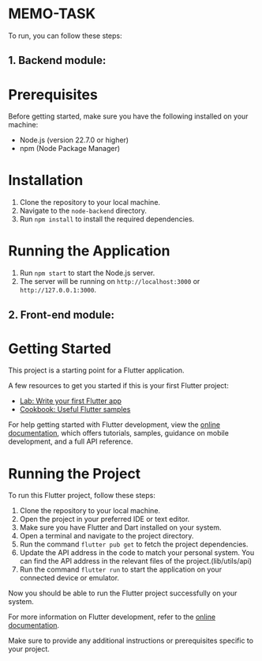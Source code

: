 # MEMO-TASK

To run, you can follow these steps:

## 1. Backend module:

   # Prerequisites

   Before getting started, make sure you have the following installed on your machine:

   - Node.js (version 22.7.0 or higher)
   - npm (Node Package Manager)

   # Installation

   1. Clone the repository to your local machine.
   2. Navigate to the `node-backend` directory.
   3. Run `npm install` to install the required dependencies.

   # Running the Application

   1. Run `npm start` to start the Node.js server.
   2. The server will be running on `http://localhost:3000` or `http://127.0.0.1:3000`.

## 2. Front-end module:

   # Getting Started

   This project is a starting point for a Flutter application.

   A few resources to get you started if this is your first Flutter project:

   - [Lab: Write your first Flutter app](https://docs.flutter.dev/get-started/codelab)
   - [Cookbook: Useful Flutter samples](https://docs.flutter.dev/cookbook)

   For help getting started with Flutter development, view the
   [online documentation](https://docs.flutter.dev/), which offers tutorials,
   samples, guidance on mobile development, and a full API reference.

   # Running the Project

   To run this Flutter project, follow these steps:

   1. Clone the repository to your local machine.
   2. Open the project in your preferred IDE or text editor.
   3. Make sure you have Flutter and Dart installed on your system.
   4. Open a terminal and navigate to the project directory.
   5. Run the command `flutter pub get` to fetch the project dependencies.
   6. Update the API address in the code to match your personal system. You can find the API address in the relevant files of the project.(lib/utils/api)
   7. Run the command `flutter run` to start the application on your connected device or emulator.

   Now you should be able to run the Flutter project successfully on your system.

   For more information on Flutter development, refer to the [online documentation](https://docs.flutter.dev/).

Make sure to provide any additional instructions or prerequisites specific to your project.
